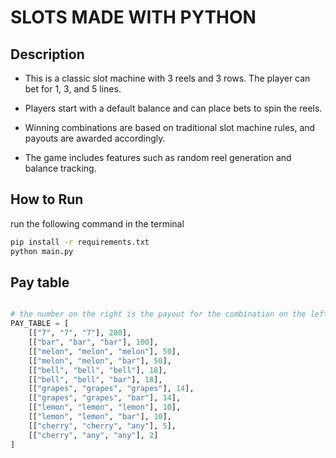 # SLOTS MADE WITH PYTHON

## Description

- This is a classic slot machine with 3 reels and 3 rows. The player can bet for 1, 3, and 5 lines. 

- Players start with a default balance and can place bets to spin the reels.

- Winning combinations are based on traditional slot machine rules, and payouts are awarded accordingly.

- The game includes features such as random reel generation and balance tracking.

## How to Run
run the following command in the terminal

```sh
pip install -r requirements.txt
python main.py
```

## Pay table

```python

# the number on the right is the payout for the combination on the left
PAY_TABLE = [
    [["7", "7", "7"], 200],
    [["bar", "bar", "bar"], 100],
    [["melon", "melon", "melon"], 50],
    [["melon", "melon", "bar"], 50],
    [["bell", "bell", "bell"], 18],
    [["bell", "bell", "bar"], 18],
    [["grapes", "grapes", "grapes"], 14],
    [["grapes", "grapes", "bar"], 14],
    [["lemon", "lemon", "lemon"], 10],
    [["lemon", "lemon", "bar"], 10],
    [["cherry", "cherry", "any"], 5],
    [["cherry", "any", "any"], 2]
]
```
